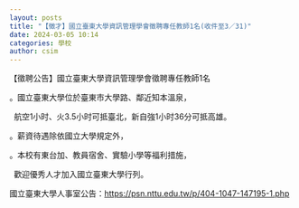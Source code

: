 ```yaml
---
layout: posts
title: "【徵才】國立臺東大學資訊管理學會徵聘專任教師1名(收件至3／31)"
date: 2024-03-05 10:14
categories: 學校
author: csim
---
```


【徵聘公告】國立臺東大學資訊管理學會徵聘專任教師1名

。國立臺東大學位於臺東市大學路、鄰近知本溫泉，

  航空1小时、火3.5小时可抵臺北，新自強1小时36分可抵高雄。

。薪資待遇除依國立大學規定外，

。本校有東台加、教員宿舍、實驗小學等福利措施，

  歡迎優秀人才加入國立臺東大學行列。

國立臺東大學人事室公告：https://psn.nttu.edu.tw/p/404-1047-147195-1.php
